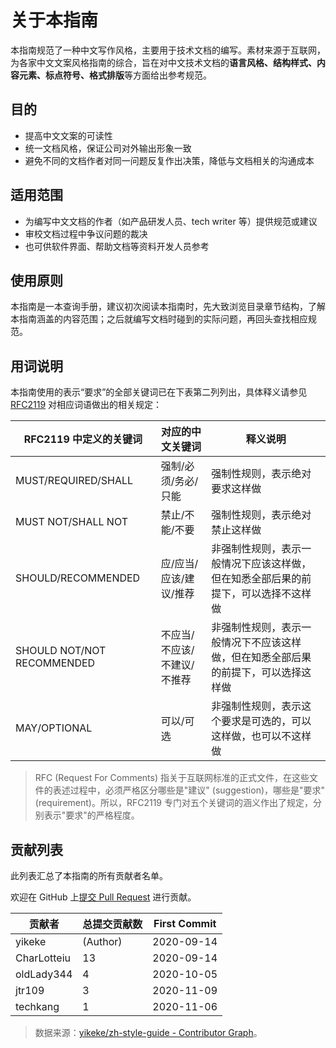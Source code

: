 # 关于本指南

本指南规范了一种中文写作风格，主要用于技术文档的编写。素材来源于互联网，为各家中文文案风格指南的综合，旨在对中文技术文档的**语言风格、结构样式、内容元素、标点符号、格式排版**等方面给出参考规范。

## 目的

- 提高中文文案的可读性
- 统一文档风格，保证公司对外输出形象一致
- 避免不同的文档作者对同一问题反复作出决策，降低与文档相关的沟通成本

## 适用范围

- 为编写中文文档的作者（如产品研发人员、tech writer 等）提供规范或建议
- 审校文档过程中争议问题的裁决
- 也可供软件界面、帮助文档等资料开发人员参考

## 使用原则

本指南是一本查询手册，建议初次阅读本指南时，先大致浏览目录章节结构，了解本指南涵盖的内容范围；之后就编写文档时碰到的实际问题，再回头查找相应规范。

## 用词说明

本指南使用的表示“要求”的全部关键词已在下表第二列列出，具体释义请参见 [RFC2119](https://tools.ietf.org/html/rfc2119 "点击前往外部站点") 对相应词语做出的相关规定：

| RFC2119 中定义的关键词     | 对应的中文关键词            | 释义说明                                                     |
| -------------------------- | --------------------------- | ------------------------------------------------------------ |
| MUST/REQUIRED/SHALL        | 强制/必须/务必/只能         | 强制性规则，表示绝对要求这样做                               |
| MUST NOT/SHALL NOT         | 禁止/不能/不要              | 强制性规则，表示绝对禁止这样做                               |
| SHOULD/RECOMMENDED         | 应/应当/应该/建议/推荐      | 非强制性规则，表示一般情况下应该这样做，但在知悉全部后果的前提下，可以选择不这样做 |
| SHOULD NOT/NOT RECOMMENDED | 不应当/不应该/不建议/不推荐 | 非强制性规则，表示一般情况下不应该这样做，但在知悉全部后果的前提下，可以选择这样做 |
| MAY/OPTIONAL               | 可以/可选                   | 非强制性规则，表示这个要求是可选的，可以这样做，也可以不这样做 |

> RFC (Request For Comments) 指关于互联网标准的正式文件，在这些文件的表述过程中，必须严格区分哪些是"建议" (suggestion)，哪些是"要求" (requirement)。所以，RFC2119 专门对五个关键词的涵义作出了规定，分别表示"要求"的严格程度。

## 贡献列表

此列表汇总了本指南的所有贡献者名单。

欢迎在 GitHub 上[提交 Pull Request](https://github.com/yikeke/zh-style-guide) 进行贡献。

| 贡献者    |  总提交贡献数   |  First Commit   |
| ----------- | ------------------ | ------------------ |
| yikeke |  (Author)  |  2020-09-14  |
| CharLotteiu |  13  |  2020-09-14  |
| oldLady344 |  4  |  2020-10-05  |
| jtr109 |  3  |  2020-11-09  |
| techkang |  1  |  2020-11-06  |

> 数据来源：[yikeke/zh-style-guide - Contributor Graph](https://github.com/yikeke/zh-style-guide/graphs/contributors)。
